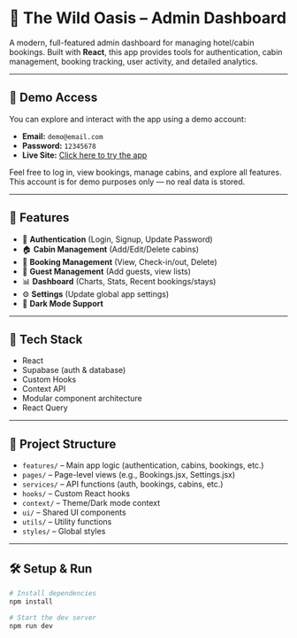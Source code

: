 # 🏨 The Wild Oasis – Admin Dashboard

A modern, full-featured admin dashboard for managing hotel/cabin bookings. Built with **React**, this app provides tools for authentication, cabin management, booking tracking, user activity, and detailed analytics.

---
## 🧪 Demo Access
You can explore and interact with the app using a demo account:

- **Email:** `demo@email.com`  
- **Password:** `12345678`  
- **Live Site:** [Click here to try the app](https://the-wild-oasis-dashboard-five.vercel.app/dashboard)

Feel free to log in, view bookings, manage cabins, and explore all features. This account is for demo purposes only — no real data is stored.

---

## 🚀 Features

- 🔐 **Authentication** (Login, Signup, Update Password)
- 🏠 **Cabin Management** (Add/Edit/Delete cabins)
- 📅 **Booking Management** (View, Check-in/out, Delete)
- 👥 **Guest Management** (Add guests, view lists)
- 📊 **Dashboard** (Charts, Stats, Recent bookings/stays)
- ⚙️ **Settings** (Update global app settings)
- 🌙 **Dark Mode Support**

---

## 🧩 Tech Stack

- React
- Supabase (auth & database)
- Custom Hooks
- Context API
- Modular component architecture
- React Query

---

## 📁 Project Structure

- `features/` – Main app logic (authentication, cabins, bookings, etc.)
- `pages/` – Page-level views (e.g., Bookings.jsx, Settings.jsx)
- `services/` – API functions (auth, bookings, cabins, etc.)
- `hooks/` – Custom React hooks
- `context/` – Theme/Dark mode context
- `ui/` – Shared UI components
- `utils/` – Utility functions
- `styles/` – Global styles

---

## 🛠️ Setup & Run

```bash
# Install dependencies
npm install

# Start the dev server
npm run dev
